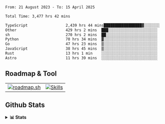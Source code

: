 <!--START_SECTION:waka-->

```txt
From: 21 August 2023 - To: 15 April 2025

Total Time: 3,477 hrs 42 mins

TypeScript                 2,439 hrs 44 mins█████████████████▓░░░░░░░   70.15 %
Other                      429 hrs 2 mins  ███░░░░░░░░░░░░░░░░░░░░░░   12.34 %
sh                         270 hrs 2 mins  ██░░░░░░░░░░░░░░░░░░░░░░░   07.76 %
Python                     70 hrs 34 mins  ▓░░░░░░░░░░░░░░░░░░░░░░░░   02.03 %
Go                         47 hrs 23 mins  ▒░░░░░░░░░░░░░░░░░░░░░░░░   01.36 %
JavaScript                 38 hrs 45 mins  ▒░░░░░░░░░░░░░░░░░░░░░░░░   01.11 %
Rust                       13 hrs 1 min    ░░░░░░░░░░░░░░░░░░░░░░░░░   00.37 %
Astro                      11 hrs 39 mins  ░░░░░░░░░░░░░░░░░░░░░░░░░   00.34 %
```

<!--END_SECTION:waka-->

## Roadmap & Tool
<table align="center">
  <tr>
    <td>
      <a href="https://roadmap.sh">
        <img src="https://roadmap.sh/card/tall/6505f3e78dfc79db2fff8e3e?variant=dark" alt="roadmap.sh" />
      </a>
    </td>
    <td>
      <a href="https://github.com/chaninlaw">
        <img src="https://skillicons.dev/icons?i=js,typescript,nodejs,nestjs,react,next,astro,html,css,tailwind,postgres,prisma,docker,git,rust,go&perline=7&theme=dark" alt="Skills" />
      </a>
    </td>
  </tr>
</table>

## Github Stats
<details close>
  <summary><b>📊 Stats</b></summary>
  <div align="center">
    
<picture>
  <source
    srcset="https://github-readme-stats.vercel.app/api?username=chaninlaw&show_icons=true&theme=dark"
    media="(prefers-color-scheme: dark)"
  />
  <source
    srcset="https://github-readme-stats.vercel.app/api?username=chaninlaw&show_icons=true"
    media="(prefers-color-scheme: light), (prefers-color-scheme: no-preference)"
  />
  <img src="https://github-readme-stats.vercel.app/api?username=chaninlaw&show_icons=true" />
</picture>
    
<picture>
  <source
    srcset="https://github-readme-stats.vercel.app/api/top-langs/?username=chaninlaw&layout=donut&theme=dark"
    media="(prefers-color-scheme: dark)"
  />
  <source
    srcset="https://github-readme-stats.vercel.app/api/top-langs/?username=chaninlaw&layout=donut"
    media="(prefers-color-scheme: light), (prefers-color-scheme: no-preference)"
  />
  <img src="https://github-readme-stats.vercel.app/api/top-langs/?username=chaninlaw&layout=donut" />
</picture>
    
  </div>
  
</details>

